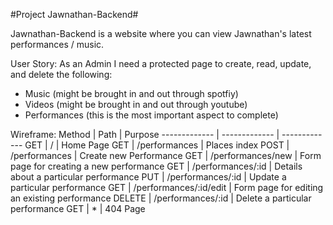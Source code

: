 #Project Jawnathan-Backend#

Jawnathan-Backend is a website where you can view Jawnathan's latest performances / music.

User Story:
As an Admin I need a protected page to create, read, update, and delete the following:
* Music (might be brought in and out through spotfiy)
* Videos (might be brought in and out through youtube)
* Performances (this is the most important aspect to complete)

Wireframe:
Method  | Path  | Purpose
------------- | -------------  | -------------
GET  | /   | Home Page
GET  | /performances   | Places index 
POST  | /performances   | Create new Performance
GET  | /performances/new   | Form page for creating a new performance
GET  | /performances/:id   | Details about a particular performance
PUT  | /performances/:id   | Update a particular performance
GET  | /performances/:id/edit  | Form page for editing an existing performance
DELETE  | /performances/:id   | Delete a particular performance
GET  | *   | 404 Page